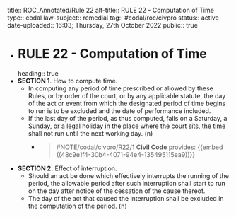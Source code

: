 title:: ROC_Annotated/Rule 22
alt-title:: RULE 22 - Computation of Time
type:: codal
law-subject:: remedial
tag:: #codal/roc/civpro
status:: active
date-uploaded:: 16:03; Thursday, 27th October 2022
public:: true

- # RULE 22 - Computation of Time
  heading:: true
- **SECTION 1**. How to compute time.
	- In computing any period of time prescribed or allowed by these Rules, or by order of the court, or by any applicable statute, the day of the act or event from which the designated period of time begins to run is to be excluded and the date of performance included.
	- If the last day of the period, as thus computed, falls on a Saturday, a Sunday, or a legal holiday in the place where the court sits, the time shall not run until the next working day. (n)
		- > #NOTE/codal/civpro/R22/1 **Civil Code** provides: {{embed ((48c9e1f4-30b4-4071-94e4-135495115ea9))}}
- **SECTION 2.** Effect of interruption.
	- Should an act be done which effectively interrupts the running of the period, the allowable period after such interruption shall start to run on the day after notice of the cessation of the cause thereof.
	- The day of the act that caused the interruption shall be excluded in the computation of the period. (n)
